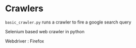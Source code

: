 # Crawlers

`basic_crawler.py` runs a crawler to fire a google search query

Selenium based web crawler in python

Webdriver : Firefox
